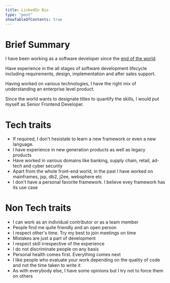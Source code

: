 ```yaml
---
title: LinkedIn Bio
type: "post"
showTableOfContents: true
---
```


# Brief Summary
I have been working as a software developer since the [end of the world](https://www.imdb.com/title/tt1190080/). 

Have experience in the all stages of software development lifecycle including requirements, design, implementation and after sales support.

Having worked on various technologies, I have the right mix of understanding an enterprise level product.

Since the world wants to designate titles to quantify the skills, I would put myself as Senior Frontend Developer.

# Tech traits
* If required, I don't hesistate to learn a new framework or even a new language.
* I have experience in new generation products as well as legacy products
* Have worked in various domains like banking, supply chain, retail, ad-tech and cyber security
* Apart from the whole front-end world, in the past I have worked on mainframes, jsp, db2, j2ee, websphere etc
* I don't have a personal favorite framework. I believe evey framework has its use case

# Non Tech traits
* I can work as an individual contributor or as a team member
* People find me quite friendly and an open person
* I respect other's time. Try my best to join meetings on time
* Mistakes are just a part of development
* I respect skill irrespective of the experience
* I do not discriminate people on any basis
* Personal health comes first. Everything comes next
* I like people who evaluate your work depending on the quality of code and not the time taken to write it
* As with everybody else, I have some opinions but I try not to force them on others
